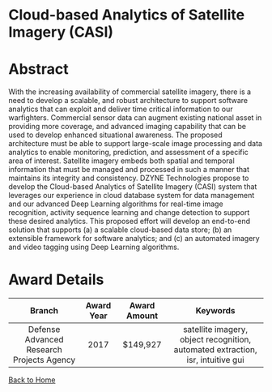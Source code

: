 
Cloud-based Analytics of Satellite Imagery (CASI)
=================================================

# Abstract


With the increasing availability of commercial satellite imagery, there is a need to develop a scalable, and robust architecture to support software analytics that can exploit and deliver time critical information to our warfighters. Commercial sensor data can augment existing national asset in providing more coverage, and advanced imaging capability that can be used to develop enhanced situational awareness. The proposed architecture must be able to support large-scale image processing and data analytics to enable monitoring, prediction, and assessment of a specific area of interest. Satellite imagery embeds both spatial and temporal information that must be managed and processed in such a manner that maintains its integrity and consistency. DZYNE Technologies propose to develop the Cloud-based Analytics of Satellite Imagery (CASI) system that leverages our experience in cloud database system for data management and our advanced Deep Learning algorithms for real-time image recognition, activity sequence learning and change detection to support these desired analytics.  This proposed effort will develop an end-to-end solution that supports (a) a scalable cloud-based data store; (b) an extensible framework for software analytics; and (c) an automated imagery and video tagging using Deep Learning algorithms.  

# Award Details

|Branch|Award Year|Award Amount|Keywords|
| :---: | :---: | :---: | :---: |
|Defense Advanced Research Projects Agency|2017|$149,927|satellite imagery, object recognition, automated extraction, isr, intuitive gui|
  
  


[Back to Home](https://github.com/chrischow/dod_sbir_awards/CC/#1189)